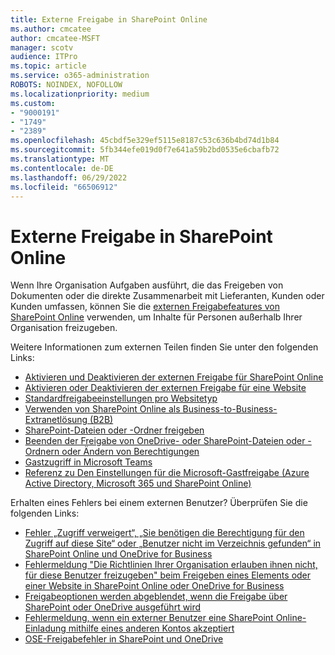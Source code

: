 ```yaml
---
title: Externe Freigabe in SharePoint Online
ms.author: cmcatee
author: cmcatee-MSFT
manager: scotv
audience: ITPro
ms.topic: article
ms.service: o365-administration
ROBOTS: NOINDEX, NOFOLLOW
ms.localizationpriority: medium
ms.custom:
- "9000191"
- "1749"
- "2389"
ms.openlocfilehash: 45cbdf5e329ef5115e8187c53c636b4bd74d1b84
ms.sourcegitcommit: 5fb344efe019d0f7e641a59b2bd0535e6cbafb72
ms.translationtype: MT
ms.contentlocale: de-DE
ms.lasthandoff: 06/29/2022
ms.locfileid: "66506912"
---
```

# <a name="external-sharing-in-sharepoint-online"></a>Externe Freigabe in SharePoint Online

Wenn Ihre Organisation Aufgaben ausführt, die das Freigeben von Dokumenten oder die direkte Zusammenarbeit mit Lieferanten, Kunden oder Kunden umfassen, können Sie die [externen Freigabefeatures von SharePoint Online](https://docs.microsoft.com/sharepoint/external-sharing-overview) verwenden, um Inhalte für Personen außerhalb Ihrer Organisation freizugeben.

Weitere Informationen zum externen Teilen finden Sie unter den folgenden Links:

- [Aktivieren und Deaktivieren der externen Freigabe für SharePoint Online](https://docs.microsoft.com/sharepoint/turn-external-sharing-on-or-off)
- [Aktivieren oder Deaktivieren der externen Freigabe für eine Website](https://docs.microsoft.com/sharepoint/change-external-sharing-site)
- [Standardfreigabeeinstellungen pro Websitetyp](https://docs.microsoft.com/Office365/Enterprise/microsoft-365-guest-settings#sharepoint-site-level)
- [Verwenden von SharePoint Online als Business-to-Business-Extranetlösung (B2B)](https://docs.microsoft.com/sharepoint/create-b2b-extranet)
- [SharePoint-Dateien oder -Ordner freigeben](https://support.office.com/article/share-sharepoint-files-or-folders-1fe37332-0f9a-4719-970e-d2578da4941c)
- [Beenden der Freigabe von OneDrive- oder SharePoint-Dateien oder -Ordnern oder Ändern von Berechtigungen](https://support.office.com/article/stop-sharing-onedrive-or-sharepoint-files-or-folders-or-change-permissions-0a36470f-d7fe-40a0-bd74-0ac6c1e13323)
- [Gastzugriff in Microsoft Teams](https://docs.microsoft.com/MicrosoftTeams/guest-access)
- [Referenz zu Den Einstellungen für die Microsoft-Gastfreigabe (Azure Active Directory, Microsoft 365 und SharePoint Online)](https://docs.microsoft.com/Office365/Enterprise/microsoft-365-guest-settings)

Erhalten eines Fehlers bei einem externen Benutzer? Überprüfen Sie die folgenden Links:

- [Fehler „Zugriff verweigert“, „Sie benötigen die Berechtigung für den Zugriff auf diese Site“ oder „Benutzer nicht im Verzeichnis gefunden“ in SharePoint Online und OneDrive for Business](https://docs.microsoft.com/sharepoint/support/administration/access-denied-or-need-permission-error-sharepoint-online-or-onedrive-for-business)
- [Fehlermeldung "Die Richtlinien Ihrer Organisation erlauben ihnen nicht, für diese Benutzer freizugeben" beim Freigeben eines Elements oder einer Website in SharePoint Online oder OneDrive for Business](https://docs.microsoft.com/sharepoint/support/administration/organization-policies-do-not-allow-you-to-share-with-users-error)
- [Freigabeoptionen werden abgeblendet, wenn die Freigabe über SharePoint oder OneDrive ausgeführt wird](https://docs.microsoft.com/sharepoint/support/administration/sharing-options-grayed-out-when-sharing-from-sharepoint-online-or-onedrive)
- [Fehlermeldung, wenn ein externer Benutzer eine SharePoint Online-Einladung mithilfe eines anderen Kontos akzeptiert](https://docs.microsoft.com/sharepoint/support/sharing-and-permissions/error-when-external-user-accepts-an-invitation-by-using-another-account)
- [OSE-Freigabefehler in SharePoint und OneDrive](https://docs.microsoft.com/sharepoint/sharepoint-onedrive-error-message)


